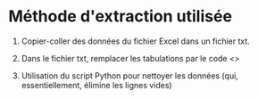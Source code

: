 # Méthode d'extraction utilisée

1) Copier-coller des données du fichier Excel dans un fichier txt.

2) Dans le fichier txt, remplacer les tabulations par le code <>

3) Utilisation du script Python pour nettoyer les données (qui, essentiellement, élimine les lignes vides)
